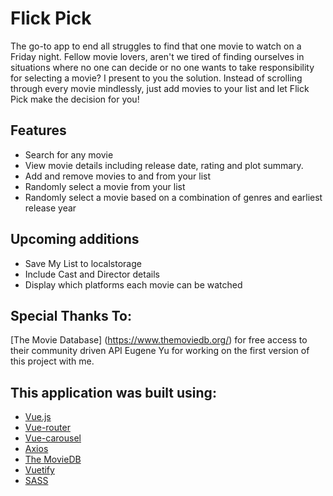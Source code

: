 # Flick Pick


The go-to app to end all struggles to find that one movie to watch on a Friday night. Fellow movie lovers, aren't we tired of finding ourselves in situations where no one can decide or no one wants to take responsibility for selecting a movie? I present to you the solution. Instead of scrolling through every movie mindlessly, just add movies to your list and let Flick Pick make the decision for you!

## Features
+ Search for any movie
+ View movie details including release date, rating and plot summary.
+ Add and remove movies to and from your list
+ Randomly select a movie from your list
+ Randomly select a movie based on a combination of genres and earliest release year

## Upcoming additions
+ Save My List to localstorage
+ Include Cast and Director details 
+ Display which platforms each movie can be watched

## Special Thanks To:
[The Movie Database] (https://www.themoviedb.org/) for free access to their community driven API
Eugene Yu for working on the first version of this project with me. 

## This application was built using:
* [Vue.js](https://reactjs.org/)
* [Vue-router](https://router.vuejs.org/)
* [Vue-carousel](https://ssense.github.io/vue-carousel/)
* [Axios](https://www.npmjs.com/package/axios)
* [The MovieDB](https://www.themoviedb.org/)
* [Vuetify](https://vuetifyjs.com/en/)
* [SASS](https://sass-lang.com/)

